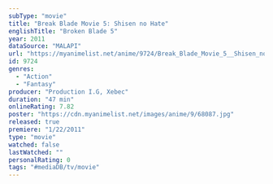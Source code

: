 ```yaml
---
subType: "movie"
title: "Break Blade Movie 5: Shisen no Hate"
englishTitle: "Broken Blade 5"
year: 2011
dataSource: "MALAPI"
url: "https://myanimelist.net/anime/9724/Break_Blade_Movie_5__Shisen_no_Hate"
id: 9724
genres: 
  - "Action"
  - "Fantasy"
producer: "Production I.G, Xebec"
duration: "47 min"
onlineRating: 7.82
poster: "https://cdn.myanimelist.net/images/anime/9/68087.jpg"
released: true
premiere: "1/22/2011"
type: "movie"
watched: false
lastWatched: ""
personalRating: 0
tags: "#mediaDB/tv/movie"
---
```

